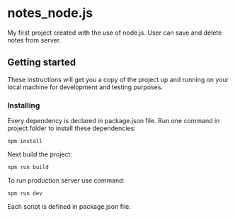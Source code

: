 # notes_node.js
My first project created with the use of node.js. User can save and delete notes from server.
## Getting started
These instructions will get you a copy of the project up and running on your local machine for development and testing purposes.
### Installing
Every dependency is declared in package.json file. Run one command in project folder to install these dependencies:
```
npm install
```
Next build the project:
```
npm run build
```
To run production server use command:
```
npm run dev
```
Each script is defined in package.json file.
